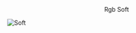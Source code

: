 <div align=center>
  Rgb Soft
  </br>
</div>

![Soft](https://github.com/FacundoGerv/rgb-soft/assets/86500110/3e5237e1-7d36-4cfa-a6c7-5024a5e3a6d8)

